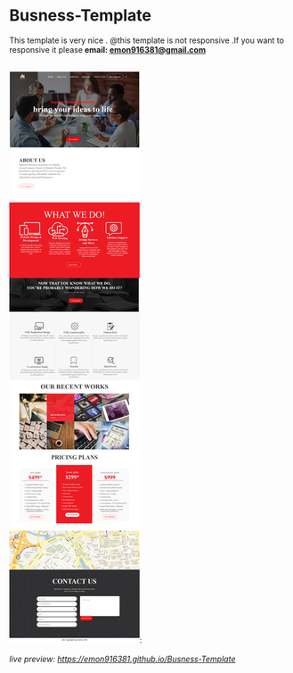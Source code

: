 # Busness-Template
This template is very nice .
@this template is not responsive .If you want to responsive it please<strong> email: emon916381@gmail.com</strong><br><br>

<img src="Busness.jpg" alt="Busness.jpg"/>:
<br>
<br>
<i>live preview: https://emon916381.github.io/Busness-Template</i>
